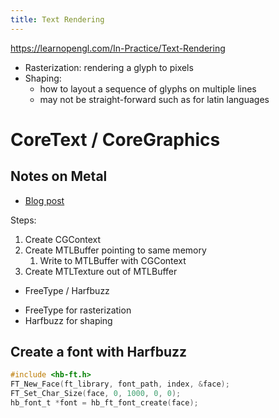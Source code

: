 ```yaml
---
title: Text Rendering
---
```


https://learnopengl.com/In-Practice/Text-Rendering

- Rasterization: rendering a glyph to pixels
- Shaping:
  - how to layout a sequence of glyphs on multiple lines
  - may not be straight-forward such as for latin languages

# CoreText / CoreGraphics
## Notes on Metal
- [Blog post](https://medium.com/@s1ddok/combine-the-power-of-coregraphics-and-metal-by-sharing-resource-memory-eabb4c1be615)

Steps:
1. Create CGContext
2. Create MTLBuffer pointing to same memory
   1. Write to MTLBuffer with CGContext
3. Create MTLTexture out of MTLBuffer

* FreeType / Harfbuzz
- FreeType for rasterization
- Harfbuzz for shaping

## Create a font with Harfbuzz

```c
#include <hb-ft.h>
FT_New_Face(ft_library, font_path, index, &face);
FT_Set_Char_Size(face, 0, 1000, 0, 0);
hb_font_t *font = hb_ft_font_create(face);
```

